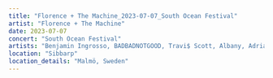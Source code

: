 ```yaml
---
title: "Florence + The Machine_2023-07-07_South Ocean Festival"
artist: "Florence + The Machine"
date: 2023-07-07
concert: "South Ocean Festival"
artists: "Benjamin Ingrosso, BADBADNOTGOOD, Travi$ Scott, Albany, Adriatique, Arthur Verocai, ÀVUÀ, Apollo Sissi, Florence + the Machine, Ay Wing, Albin Lee Meldau, BK, Apache 207, Alex Serra, Beatsteaks, Arctic Monkeys, Dina Ögon, Baia, 070 Shake, Bon Jour"
location: "Sibbarp"
location_details: "Malmö, Sweden"
---
```

